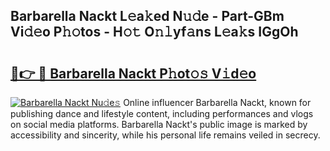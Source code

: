 ## Barbarella Nackt L𝚎a𝚔ed N𝚞𝚍e - Part-GBm Vi𝚍𝚎o P𝚑𝚘tos - H𝚘𝚝 O𝚗𝚕yf𝚊ns L𝚎a𝚔s IGgOh

# <h2><a href="http://kf13rqw.oniu.top/?m=Barbarella+Nackt">🔗👉 🔴 Barbarella Nackt P𝚑ot𝚘𝚜 V𝚒d𝚎o</a></h2>

[![Barbarella Nackt Nu𝚍e𝚜](https://i.imgur.com/0qMVB7G.gif)](http://kf13rqw.oniu.top/?m=Barbarella+Nackt)
Online influencer Barbarella Nackt, known for publishing dance and lifestyle content, including performances and vlogs on social media platforms. Barbarella Nackt's public image is marked by accessibility and sincerity, while his personal life remains veiled in secrecy.  
